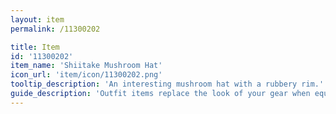 ```yaml
---
layout: item
permalink: /11300202

title: Item
id: '11300202'
item_name: 'Shiitake Mushroom Hat'
icon_url: 'item/icon/11300202.png'
tooltip_description: 'An interesting mushroom hat with a rubbery rim.'
guide_description: 'Outfit items replace the look of your gear when equipped.'
---
```

